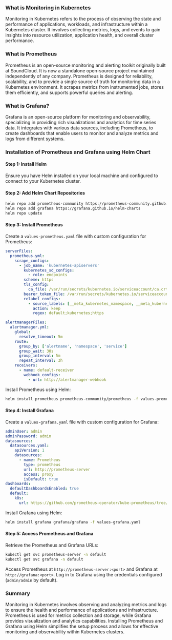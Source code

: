 ### What is Monitoring in Kubernetes

Monitoring in Kubernetes refers to the process of observing the state and performance of applications, workloads, and infrastructure within a Kubernetes cluster. It involves collecting metrics, logs, and events to gain insights into resource utilization, application health, and overall cluster performance.

### What is Prometheus

Prometheus is an open-source monitoring and alerting toolkit originally built at SoundCloud. It is now a standalone open-source project maintained independently of any company. Prometheus is designed for reliability, scalability, and to provide a single source of truth for monitoring data in a Kubernetes environment. It scrapes metrics from instrumented jobs, stores them efficiently, and supports powerful queries and alerting.

### What is Grafana?

Grafana is an open-source platform for monitoring and observability, specializing in providing rich visualizations and analytics for time series data. It integrates with various data sources, including Prometheus, to create dashboards that enable users to monitor and analyze metrics and logs from different systems.

### Installation of Prometheus and Grafana using Helm Chart

#### Step 1: Install Helm

Ensure you have Helm installed on your local machine and configured to connect to your Kubernetes cluster.

#### Step 2: Add Helm Chart Repositories

```bash
helm repo add prometheus-community https://prometheus-community.github.io/helm-charts
helm repo add grafana https://grafana.github.io/helm-charts
helm repo update
```

#### Step 3: Install Prometheus

Create a `values-prometheus.yaml` file with custom configuration for Prometheus:

```yaml
serverFiles:
  prometheus.yml:
    scrape_configs:
      - job_name: 'kubernetes-apiservers'
        kubernetes_sd_configs:
          - role: endpoints
        scheme: https
        tls_config:
          ca_file: /var/run/secrets/kubernetes.io/serviceaccount/ca.crt
        bearer_token_file: /var/run/secrets/kubernetes.io/serviceaccount/token
        relabel_configs:
          - source_labels: [__meta_kubernetes_namespace, __meta_kubernetes_service_name, __meta_kubernetes_endpoint_port_name]
            action: keep
            regex: default;kubernetes;https

alertmanagerFiles:
  alertmanager.yml:
    global:
      resolve_timeout: 5m
    route:
      group_by: ['alertname', 'namespace', 'service']
      group_wait: 30s
      group_interval: 5m
      repeat_interval: 3h
    receivers:
      - name: default-receiver
        webhook_configs:
          - url: http://alertmanager-webhook
```

Install Prometheus using Helm:

```bash
helm install prometheus prometheus-community/prometheus -f values-prometheus.yaml
```

#### Step 4: Install Grafana

Create a `values-grafana.yaml` file with custom configuration for Grafana:

```yaml
adminUser: admin
adminPassword: admin
datasources:
  datasources.yaml:
    apiVersion: 1
    datasources:
      - name: Prometheus
        type: prometheus
        url: http://prometheus-server
        access: proxy
        isDefault: true
dashboards:
  defaultDashboardsEnabled: true
  default:
    k8s:
      url: https://github.com/prometheus-operator/kube-prometheus/tree/main/manifests/grafana-dashboards
```

Install Grafana using Helm:

```bash
helm install grafana grafana/grafana -f values-grafana.yaml
```

#### Step 5: Access Prometheus and Grafana

Retrieve the Prometheus and Grafana URLs:

```bash
kubectl get svc prometheus-server -n default
kubectl get svc grafana -n default
```

Access Prometheus at `http://prometheus-server:<port>` and Grafana at `http://grafana:<port>`. Log in to Grafana using the credentials configured (`admin/admin` by default).

### Summary

Monitoring in Kubernetes involves observing and analyzing metrics and logs to ensure the health and performance of applications and infrastructure. Prometheus is used for metrics collection and storage, while Grafana provides visualization and analytics capabilities. Installing Prometheus and Grafana using Helm simplifies the setup process and allows for effective monitoring and observability within Kubernetes clusters.
